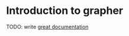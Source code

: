 # Introduction to grapher

TODO: write [great documentation](http://jacobian.org/writing/what-to-write/)
